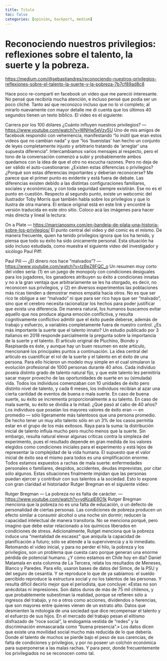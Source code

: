 ```yaml
---
title: Titulo 
toc: false
categories: [opinión, backport, medium]
---
```

# Reconociendo nuestros privilegios: reflexiones sobre el talento, la suerte y la pobreza.

https://medium.com/@sebastiandres/reconociendo-nuestros-privilegios-reflexiones-sobre-el-talento-la-suerte-y-la-pobreza-7b7cf89ad8c8

Hace poco re-compartí en facebook un video que me pareció interesante. No pensé que recibiría mucha atención, e incluso pensé que podía ser un poco cliché. Tanto así que reconozco incluso que no lo vi completo; al mirarlo nuevamente con mayor detalle me di cuenta que los últimos 40 segundos tienen un texto bíblico. El video es el siguiente:

Carrera por los 100 dólares ¿Cuánto influyen nuestros privilegios? — https://www.youtube.com/watch?v=WNHw5eVzv5U
Uno de mis amigos de facebook respondió con vehemencia, manifestando “lo inútil que eran estos videos que no cambian nada” y que “los ‘buenistas’ han hecho un conjunto de leyes completamente injusto y arbitrario tratando de ‘arreglar’ una supuesta diferencia”. Intercambiamos varios mensajes al respecto, pero el tono de la conversación comenzó a subir y probablemente ambos quedamos con la idea de que el otro no escucha razones. Pero no deja de ser válido el auto-cuestionarse:
¿Existen estas diferencias o privilegios?
¿Porqué son estas diferencias importantes y deberían reconocerse?
Me parece que el primer punto es evidente y está fuera de debate. Las diferencias existen debido a las distintas configuraciones familiares, sociales y económicas, y con toda seguridad siempre existirán. Ese no es el punto en cuestión.
Respecto al segundo punto, existe un webcomic del ilustrador Toby Morris que también habla sobre los privilegios y que lo ilustra de otra manera. El enlace original está en este link y encontré la versión traducida en este otro sitio. Coloco acá las imágenes para hacer más directa y lineal la lectura:




On a Plate — https://marcianosmx.com/en-bandeja-de-plata-una-historia-sobre-los-privilegios/
El punto central del video y del comic es el mismo. De manera frecuente, quien ha tenido privilegios ignora que los ha tenido, y piensa que todo su éxito ha sido únicamente personal. Esta situación ha sido incluso estudiada, como muestra el siguiente video del investigador y sicólogo Paul Piff:

Paul Pill — ¿El dinero nos hace “malvados”? — https://www.youtube.com/watch?v=tzBeZ8FQC_o
Un resumen muy corto del video sería: (1) en un juego de monopoly con condiciones desiguales para los jugadores, los ganadores atribuyen su éxito a condiciones innatas y no a la gran ventaja que arbitrariamente se les ha otorgado, es decir, no reconocen sus privilegios, y (2) en diversos experimentos las poblaciones más ricas tienden a demostrar menos empatía hacia otros. No es que ser rico te obligue a ser “malvado” ni que para ser rico haya que ser “malvado”, sino que el cerebro necesita racionalizar los hechos para poder justificar que exista una diferencia. De manera natural, los humanos buscamos evitar aquello que nos produce alguna emoción conflictiva, y resulta cognitivamente conflictivo admitir que el éxito puede deberse, además de trabajo y esfuerzo, a variables completamente fuera de nuestro control.
¿Es más importante la suerte que el talento innato?
Un estudio publicado por 3 italianos en 2018 responde parcialmente la pregunta sobre la importancia de la suerte y el talento. El artículo original de Pluchino, Biondo y Raspisarda es éste, y aunque hay un buen resumen en este artículo, mencionaré los principales puntos a continuación. La idea central del artículo es cuantificar el rol de la suerte y el talento en el éxito de una persona. Para ello hicieron un modelo muy simple en el cual simularon la evolución profesional de 1000 personas durante 40 años. Cada individuo poseía distinto grado de talento natural fijo, y que este talento les permitiría sacar mayor provecho de las oportunidades de suerte en su (simulada) vida. Todos los individuos comenzaban con 10 unidades de éxito pero distinto nivel de talento, y cada 6 meses, los individuos recibían al azar una cierta cantidad de eventos de buena o mala suerte. En caso de buena suerte, su éxito se incrementa proporcionalmente a su talento. En caso de mala suerte, su éxito se dividía a la mitad. ¿Qué pasó al cabo de 40 años? Los individuos que poseían los mayores valores de éxito eran — en promedio — sólo ligeramente más talentosos que una persona promedio. De hecho tener un muy alto talento sólo en un 3% de los casos permitía estar en el grupo de los más exitosos. Raya para la suma: la distribución inicial de talento influía mucho pero mucho menos que la suerte. Sin embargo, resulta natural elevar algunas críticas contra la simpleza del experimento, pues el resultado depende en gran medida de los valores elegidos como condiciones iniciales para el experimento y está lejos de representar la complejidad de la vida humana. El supuesto que el valor inicial de éxito sea el mismo para todos es una simplificación enorme.
Todos estamos expuestos a rachas de mala suerte: enfermedades personales o familiares, despidos, accidentes, deudas imprevistas, por citar sólo algunos. Estas situaciones finalmente impidan que las personas puedan ejercer y contribuir con sus talentos a la sociedad. Esto lo expone con gran claridad el historiador Rutger Bregman en el siguiente video:

Rutger Bregman — La pobreza no es falta de carácter. — https://www.youtube.com/watch?v=ydKcaIE6O1k
Rutger Bregman menciona que la pobreza no es una falta de educación, o un defecto de personalidad de ciertas personas. Las condiciones de pobreza producen un efecto similar a consumir alcohol o una noche sin dormir; reducen la capacidad intelectual de manera transitoria. No se menciona porqué, pero imagino que debe estar relacionado a los químicos liberados en condiciones de stress. Adicionalmente, Rutget menciona que la pobreza induce una “mentalidad de escasez” que aniquila la capacidad de planificación a futuro; sólo se atiende a la supervivencia y a lo inmediato. Retomando el video inicial, y para no perder el hilo, la pobreza y los privilegios, son un problema que cuesta caro porque generan una enorme pérdida de potencial humano.
¿Y cómo estamos en Chile hoy en día?
Daniel Matamala en esta columna de La Tercera, relata los resultados de Meneses, Blanco y Paredes. Para ello, usaron bases de datos del Simce, de la PSU y del seguro de cesantía. Y se reproduce lo que de ya sabíamos: el sueldo percibido reproduce la estructura social y no los talentos de las personas. Y resulta difícil decirlo mejor que el periodista, que concluye:
«Estas no son anécdotas ni impresiones. Son datos duros de más de 75 mil chilenos, y que probablemente subestiman la realidad, porque se refieren sólo a ingresos del trabajo, y no a otros como acciones, dividendos o herencias, que son mayores entre quienes vienen de un estrato alto.
Datos que desmienten la mitología de una sociedad que dice recompensar el talento y el esfuerzo de sus hijos. En el mercado del trabajo pesan el elitismo disfrazado de “roce social”, la endogamia vestida de “redes” y la discriminación enmascarada como “buena presencia”.»
Los datos dicen que existe una movilidad social mucho más reducida de lo que debería. Donde el talento de muchos se pierde bajo el peso de sus carencias, de falta de condiciones y privilegios, y por no poseer un colchón económica para superponerse a las malas rachas. Y para peor, donde frecuentemente los privilegiados no se reconocen como tal.